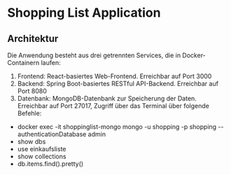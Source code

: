 # Shopping List Application

## Architektur
Die Anwendung besteht aus drei getrennten Services, die in Docker-Containern laufen:
1. Frontend: React-basiertes Web-Frontend. Erreichbar auf Port 3000
2. Backend: Spring Boot-basiertes RESTful API-Backend. Erreichbar auf Port 8080
3. Datenbank: MongoDB-Datenbank zur Speicherung der Daten. Erreichbar auf Port 27017, Zugriff über das Terminal über folgende Befehle: 

- docker exec -it shoppinglist-mongo mongo -u shopping -p shopping --authenticationDatabase admin
- show dbs
- use einkaufsliste
- show collections
- db.items.find().pretty()
